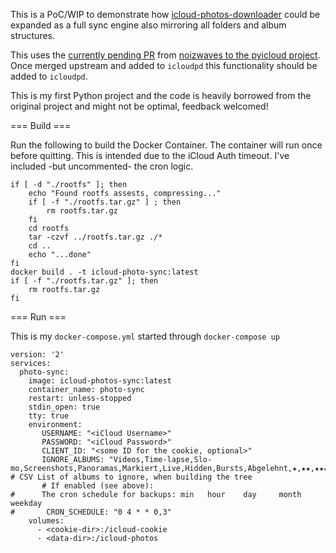 This is a PoC/WIP to demonstrate how [icloud-photos-downloader](https://github.com/icloud-photos-downloader/icloud_photos_downloader) could be expanded as a full sync engine also mirroring all folders and album structures.

This uses the [currently pending PR](https://github.com/picklepete/pyicloud/pull/297) from [noizwaves to the pyicloud project](https://github.com/noizwaves/pyicloud/tree/albums-in-folders). Once merged upstream and added to `icloudpd` this functionality should be added to `icloudpd`.

This is my first Python project and the code is heavily borrowed from the original project and might not be optimal, feedback welcomed!

=== Build ===

Run the following to build the Docker Container. The container will run once before quitting. This is intended due to the iCloud Auth timeout. I've included -but uncommented- the cron logic.

```
if [ -d "./rootfs" ]; then
    echo "Found rootfs assests, compressing..."
    if [ -f "./rootfs.tar.gz" ] ; then
        rm rootfs.tar.gz
    fi
    cd rootfs
    tar -czvf ../rootfs.tar.gz ./*
    cd ..
    echo "...done"
fi
docker build . -t icloud-photo-sync:latest
if [ -f "./rootfs.tar.gz" ]; then
    rm rootfs.tar.gz
fi
```

=== Run ===

This is my `docker-compose.yml` started through `docker-compose up`

```
version: '2'
services:
  photo-sync:
    image: icloud-photos-sync:latest
    container_name: photo-sync
    restart: unless-stopped
    stdin_open: true
    tty: true
    environment:
       USERNAME: "<iCloud Username>"
       PASSWORD: "<iCloud Password>"
       CLIENT_ID: "<some ID for the cookie, optional>"
       IGNORE_ALBUMS: "Videos,Time-lapse,Slo-mo,Screenshots,Panoramas,Markiert,Live,Hidden,Bursts,Abgelehnt,★,★★,★★★,★★★★,★★★★★,Instagram,WhatsApp" # CSV List of albums to ignore, when building the tree
       # If enabled (see above):
#      The cron schedule for backups: min   hour    day     month   weekday
#       CRON_SCHEDULE: "0 4 * * 0,3"
    volumes:
      - <cookie-dir>:/icloud-cookie
      - <data-dir>:/icloud-photos
```